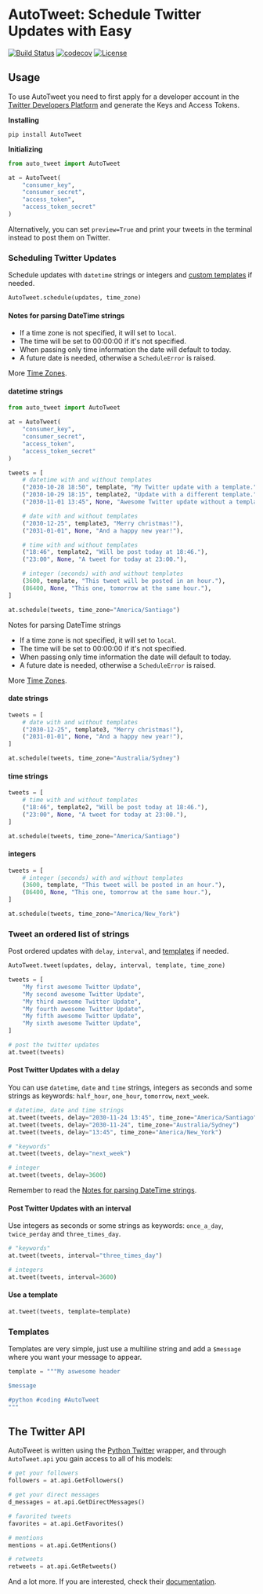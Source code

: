 # AutoTweet: Schedule Twitter Updates with Easy

[![Build Status](https://travis-ci.org/wilfredinni/auto-tweet.svg?branch=master)](https://travis-ci.org/wilfredinni/auto-tweet)
[![codecov](https://codecov.io/gh/wilfredinni/auto-tweet/branch/master/graph/badge.svg)](https://codecov.io/gh/wilfredinni/auto-tweet)
[![License](https://img.shields.io/badge/License-Apache%202.0-blue.svg)](https://opensource.org/licenses/Apache-2.0)

## Usage

To use AutoTweet you need to first apply for a developer account in the [Twitter Developers Platform](https://developer.twitter.com/) and generate the Keys and Access Tokens.

**Installing**

```shell
pip install AutoTweet
```

**Initializing**

```python
from auto_tweet import AutoTweet

at = AutoTweet(
    "consumer_key",
    "consumer_secret",
    "access_token",
    "access_token_secret"
)
```

Alternatively, you can set `preview=True` and print your tweets in the terminal instead to post them on Twitter.

### Scheduling Twitter Updates

Schedule updates with `datetime` strings or integers and [custom templates](#Templates) if needed.

```python
AutoTweet.schedule(updates, time_zone)
```

#### Notes for parsing DateTime strings

- If a time zone is not specified, it will set to `local`.
- The time will be set to 00:00:00 if it's not specified.
- When passing only time information the date will default to today.
- A future date is needed, otherwise a `ScheduleError` is raised.

More [Time Zones](https://en.wikipedia.org/wiki/List_of_tz_database_time_zones).

#### datetime strings

```python
from auto_tweet import AutoTweet

at = AutoTweet(
    "consumer_key",
    "consumer_secret",
    "access_token",
    "access_token_secret"
)

tweets = [
    # datetime with and without templates
    ("2030-10-28 18:50", template, "My Twitter update with a template."),
    ("2030-10-29 18:15", template2, "Update with a different template."),
    ("2030-11-01 13:45", None, "Awesome Twitter update without a template."),

    # date with and without templates
    ("2030-12-25", template3, "Merry christmas!"),
    ("2031-01-01", None, "And a happy new year!"),

    # time with and without templates
    ("18:46", template2, "Will be post today at 18:46."),
    ("23:00", None, "A tweet for today at 23:00."),

    # integer (seconds) with and without templates
    (3600, template, "This tweet will be posted in an hour."),
    (86400, None, "This one, tomorrow at the same hour."),
]

at.schedule(tweets, time_zone="America/Santiago")
```

Notes for parsing DateTime strings

- If a time zone is not specified, it will set to `local`.
- The time will be set to 00:00:00 if it's not specified.
- When passing only time information the date will default to today.
- A future date is needed, otherwise a `ScheduleError` is raised.

More [Time Zones](https://en.wikipedia.org/wiki/List_of_tz_database_time_zones).

#### date strings

```python
tweets = [
    # date with and without templates
    ("2030-12-25", template3, "Merry christmas!"),
    ("2031-01-01", None, "And a happy new year!"),
]

at.schedule(tweets, time_zone="Australia/Sydney")
```

#### time strings

```python
tweets = [
    # time with and without templates
    ("18:46", template2, "Will be post today at 18:46."),
    ("23:00", None, "A tweet for today at 23:00."),
]

at.schedule(tweets, time_zone="America/Santiago")
```

#### integers

```python
tweets = [
    # integer (seconds) with and without templates
    (3600, template, "This tweet will be posted in an hour."),
    (86400, None, "This one, tomorrow at the same hour."),
]

at.schedule(tweets, time_zone="America/New_York")
```

### Tweet an ordered list of strings

Post ordered updates with `delay`, `interval`, and [templates](#Templates) if needed.

```python
AutoTweet.tweet(updates, delay, interval, template, time_zone)
```

```python
tweets = [
    "My first awesome Twitter Update",
    "My second awesome Twitter Update",
    "My third awesome Twitter Update",
    "My fourth awesome Twitter Update",
    "My fifth awesome Twitter Update",
    "My sixth awesome Twitter Update",
]

# post the twitter updates
at.tweet(tweets)
```

#### Post Twitter Updates with a delay

You can use `datetime`, `date` and `time` strings, integers as seconds and some strings as keywords: `half_hour`, `one_hour`, `tomorrow`, `next_week`.

```python
# datetime, date and time strings
at.tweet(tweets, delay="2030-11-24 13:45", time_zone="America/Santiago")
at.tweet(tweets, delay="2030-11-24", time_zone="Australia/Sydney")
at.tweet(tweets, delay="13:45", time_zone="America/New_York")

# "keywords"
at.tweet(tweets, delay="next_week")

# integer
at.tweet(tweets, delay=3600)
```

Remember to read the [Notes for parsing DateTime strings](#Notes-for-parsing-DateTime-strings).

#### Post Twitter Updates with an interval

Use integers as seconds or some strings as keywords: `once_a_day`, `twice_perday` and `three_times_day`.

```python
# "keywords"
at.tweet(tweets, interval="three_times_day")

# integers
at.tweet(tweets, interval=3600)
```

#### Use a template

```python
at.tweet(tweets, template=template)
```

### Templates

Templates are very simple, just use a multiline string and add a `$message` where you want your message to appear.

```python
template = """My aswesome header

$message

#python #coding #AutoTweet
"""
```

## The Twitter API

AutoTweet is written using the [Python Twitter](https://github.com/bear/python-twitter) wrapper, and through `AutoTweet.api` you gain access to all of his models:

```python
# get your followers
followers = at.api.GetFollowers()

# get your direct messages
d_messages = at.api.GetDirectMessages()

# favorited tweets
favorites = at.api.GetFavorites()

# mentions
mentions = at.api.GetMentions()

# retweets
retweets = at.api.GetRetweets()
```

And a lot more. If you are interested, check their [documentation](https://python-twitter.readthedocs.io/en/latest/index.html).